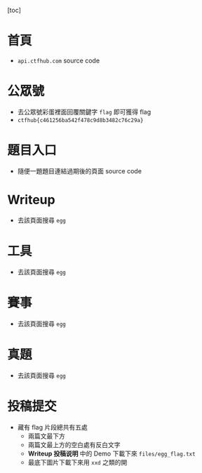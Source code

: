 [toc]



# 首頁

- `api.ctfhub.com` source code



# 公眾號

- 去公眾號彩蛋裡面回覆關鍵字 `flag` 即可獲得 flag
- `ctfhub{c461256ba542f478c9d8b3482c76c29a}`



# 題目入口

- 隨便一題題目連結過期後的頁面 source code



# Writeup

- 去該頁面搜尋 `egg`



# 工具

- 去該頁面搜尋 `egg`



# 賽事

- 去該頁面搜尋 `egg`



# 真題

- 去該頁面搜尋 `egg`



# 投稿提交

- 藏有 flag 片段總共有五處
	- 兩篇文最下方
	- 兩篇文最上方的空白處有反白文字
	- **Writeup 投稿说明** 中的 Demo 下載下來 `files/egg_flag.txt`
	- 最底下圖片下載下來用 `xxd` 之類的開